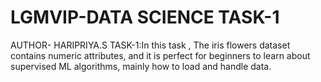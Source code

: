 # LGMVIP-DATA SCIENCE TASK-1
AUTHOR- HARIPRIYA.S
TASK-1:In this task , The iris flowers dataset contains numeric attributes, and it is perfect for beginners to learn about supervised ML algorithms, mainly how to load and handle data.
